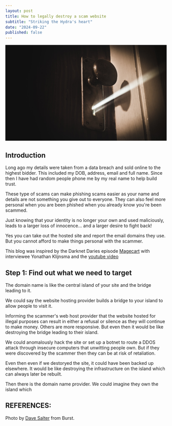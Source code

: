 ```yaml
---
layout: post
title: How to legally destroy a scam website
subtitle: "Striking the Hydra's heart"
date: "2024-09-22"
published: false
---
```



![alt text](../images/0001-01-31/mysterious-keyhole-light.jpg)

## Introduction

Long ago my details were taken from a data breach and sold online to the highest bidder. This included my DOB, address, email and full name. Since then I have had random people phone me by my real name to help build trust. 

These type of scams can make phishing scams easier as your name and details are not something you give out to everyone. They can also feel more personal when you are been phished when you already know you're been scammed.

Just knowing that your identity is no longer your own and used maliciously, leads to a larger loss of innocence... and a larger desire to fight back!

Yes you can take out the hosted site and report the email domains they use. But you cannot afford to make things personal with the scammer. 

This blog was inspired by the Darknet Daries episode [Magecart](https://darknetdiaries.com/episode/52/) with interviewee Yonathan Klijnsma and the [youtube video](https://www.youtube.com/watch?v=0fIUiv9-UFk)   

## Step 1: Find out what we need to target

The domain name is like the central island of your site and the bridge leading to it. 

We could say the website hosting provider builds a bridge to your island to allow people to visit it.

Informing the scammer's web host provider that the website hosted for illegal purposes can result in either a refusal or silence as they will continue to make money. Others are more responsive. But even then it would be like destroying the bridge leading to their island. 

We could anomalously hack the site or set up a botnet to route a DDOS attack through insecure computers that unwitting people own. But if they were discovered by the scammer then they can be at risk of retaliation.

Even then even if we destoryed the site, it could have been backed up elsewhere. It would be like destroying the infrastructure on the island which can always later be rebuilt.

Then there is the domain name provider. We could imagine they own the island which 

## REFERENCES:

Photo by [Dave Salter](https://www.shopify.com/stock-photos/walls?utm_campaign=photo_credit&amp;utm_content=Free+Mysterious+Keyhole+Light+Image%3A+Stunning+Photography&amp;utm_medium=referral&amp;utm_source=credit) from Burst.
